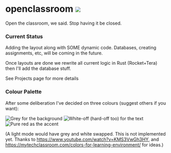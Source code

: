 # openclassroom ![](https://img.shields.io/github/commit-activity/w/TheTechRobo/openclassroom)
Open the classroom, we said. Stop having it be closed.


### Current Status
Adding the layout along with SOME dynamic code. Databases, creating assignments, etc, will be coming in the future.

Once layouts are done we rewrite all current logic in Rust (Rocket+Tera) then I'll add the database stuff.

See Projects page for more details


### Colour Palette
After some deliberation I've decided on three colours (suggest others if you want):

![Grey for the background](https://img.shields.io/badge/background-grey-%235C5C5C) ![White-off (hard-off too) for the text](https://img.shields.io/badge/text-white--off-%23ECE7FF) ![Pure red as the accent](https://img.shields.io/badge/accent-pure%20red-%23FF0000)

(A light mode would have grey and white swapped. This is not implemented yet. Thanks to https://www.youtube.com/watch?v=KMS3VwGh3HY, and https://mytechclassroom.com/colors-for-learning-environment/ for ideas.)
  <!--
  <li style="background-color:#5C5C5C;">grey</span> as the background; <span style="background-color:#ECE7FF;">white</span> as the text, and <span style="background-color:#FF0000">pure red</span> as the accent (for buttons). A light mode would have grey and white swapped. This is not implemented yet. Thanks to https://www.youtube.com/watch?v=KMS3VwGh3HY, and https://mytechclassroom.com/colors-for-learning-environment/ for ideas.-->
